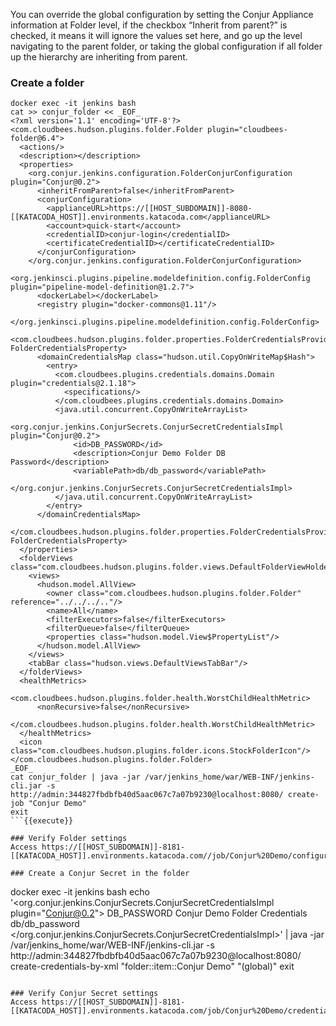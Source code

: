 You can override the global configuration by setting the Conjur Appliance information at Folder level, if the checkbox “Inherit from parent?” is checked, it means it will ignore the values set here, and go up the level navigating to the parent folder, or taking the global configuration if all folder up the hierarchy are inheriting from parent.


### Create a folder
```
docker exec -it jenkins bash
cat >> conjur_folder << _EOF_
<?xml version='1.1' encoding='UTF-8'?>
<com.cloudbees.hudson.plugins.folder.Folder plugin="cloudbees-folder@6.4">
  <actions/>
  <description></description>
  <properties>
    <org.conjur.jenkins.configuration.FolderConjurConfiguration plugin="Conjur@0.2">
      <inheritFromParent>false</inheritFromParent>
      <conjurConfiguration>
        <applianceURL>https://[[HOST_SUBDOMAIN]]-8080-[[KATACODA_HOST]].environments.katacoda.com</applianceURL>
        <account>quick-start</account>
        <credentialID>conjur-login</credentialID>
        <certificateCredentialID></certificateCredentialID>
      </conjurConfiguration>
    </org.conjur.jenkins.configuration.FolderConjurConfiguration>
    <org.jenkinsci.plugins.pipeline.modeldefinition.config.FolderConfig plugin="pipeline-model-definition@1.2.7">
      <dockerLabel></dockerLabel>
      <registry plugin="docker-commons@1.11"/>
    </org.jenkinsci.plugins.pipeline.modeldefinition.config.FolderConfig>
    <com.cloudbees.hudson.plugins.folder.properties.FolderCredentialsProvider_-FolderCredentialsProperty>
      <domainCredentialsMap class="hudson.util.CopyOnWriteMap$Hash">
        <entry>
          <com.cloudbees.plugins.credentials.domains.Domain plugin="credentials@2.1.18">
            <specifications/>
          </com.cloudbees.plugins.credentials.domains.Domain>
          <java.util.concurrent.CopyOnWriteArrayList>
            <org.conjur.jenkins.ConjurSecrets.ConjurSecretCredentialsImpl plugin="Conjur@0.2">
              <id>DB_PASSWORD</id>
              <description>Conjur Demo Folder DB Password</description>
              <variablePath>db/db_password</variablePath>
            </org.conjur.jenkins.ConjurSecrets.ConjurSecretCredentialsImpl>
          </java.util.concurrent.CopyOnWriteArrayList>
        </entry>
      </domainCredentialsMap>
    </com.cloudbees.hudson.plugins.folder.properties.FolderCredentialsProvider_-FolderCredentialsProperty>
  </properties>
  <folderViews class="com.cloudbees.hudson.plugins.folder.views.DefaultFolderViewHolder">
    <views>
      <hudson.model.AllView>
        <owner class="com.cloudbees.hudson.plugins.folder.Folder" reference="../../../.."/>
        <name>All</name>
        <filterExecutors>false</filterExecutors>
        <filterQueue>false</filterQueue>
        <properties class="hudson.model.View$PropertyList"/>
      </hudson.model.AllView>
    </views>
    <tabBar class="hudson.views.DefaultViewsTabBar"/>
  </folderViews>
  <healthMetrics>
    <com.cloudbees.hudson.plugins.folder.health.WorstChildHealthMetric>
      <nonRecursive>false</nonRecursive>
    </com.cloudbees.hudson.plugins.folder.health.WorstChildHealthMetric>
  </healthMetrics>
  <icon class="com.cloudbees.hudson.plugins.folder.icons.StockFolderIcon"/>
</com.cloudbees.hudson.plugins.folder.Folder>
_EOF_
cat conjur_folder | java -jar /var/jenkins_home/war/WEB-INF/jenkins-cli.jar -s http://admin:344827fbdbfb40d5aac067c7a07b9230@localhost:8080/ create-job "Conjur Demo"
exit
```{{execute}}

### Verify Folder settings
Access https://[[HOST_SUBDOMAIN]]-8181-[[KATACODA_HOST]].environments.katacoda.com//job/Conjur%20Demo/configure

### Create a Conjur Secret in the folder

```
docker exec -it jenkins bash
echo '<org.conjur.jenkins.ConjurSecrets.ConjurSecretCredentialsImpl plugin="Conjur@0.2">
        <id>DB_PASSWORD</id>
        <description>Conjur Demo Folder Credentials</description>
        <variablePath>db/db_password</variablePath>
      </org.conjur.jenkins.ConjurSecrets.ConjurSecretCredentialsImpl>' | java -jar /var/jenkins_home/war/WEB-INF/jenkins-cli.jar -s http://admin:344827fbdbfb40d5aac067c7a07b9230@localhost:8080/ create-credentials-by-xml "folder::item::Conjur Demo" "(global)"
exit
```{{execute}}

### Verify Conjur Secret settings
Access https://[[HOST_SUBDOMAIN]]-8181-[[KATACODA_HOST]].environments.katacoda.com/job/Conjur%20Demo/credentials/store/folder/domain/_/credential/DB_PASSWORD/update

